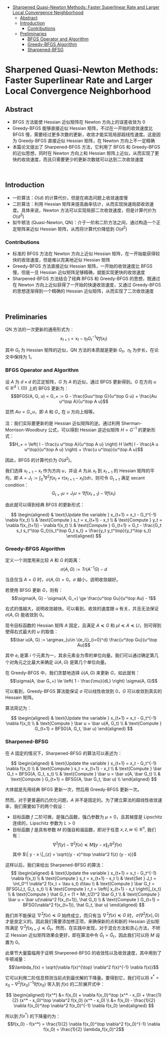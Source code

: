 
- [Sharpened Quasi-Newton Methods: Faster Superlinear Rate and Larger Local Convergence Neighborhood](#sharpened-quasi-newton-methods-faster-superlinear-rate-and-larger-local-convergence-neighborhood)
  - [Abstract](#abstract)
  - [Introduction](#introduction)
    - [Contributions](#contributions)
  - [Preliminaries](#preliminaries)
    - [BFGS Operator and Algorithm](#bfgs-operator-and-algorithm)
    - [Greedy-BFGS Algorithm](#greedy-bfgs-algorithm)
    - [Sharpened-BFSG](#sharpened-bfsg)




# Sharpened Quasi-Newton Methods: Faster Superlinear Rate and Larger Local Convergence Neighborhood
## Abstract
- BFGS 方法能使 Hessian 近似矩阵在 Newton 方向上的误差收敛为 0
- Greedy-BFGS 能够直接近似 Hessian 矩阵，不过在一开始的收敛速度比 BFGS 慢，需要经过更多次数的更新，收敛才能实现局部超线性速度。这是因为 Greedy-BFGS 直接近似 Hessian 矩阵，在 Newton 方向上不一定精确
- 本篇论文提出了 Sharpened-BFGS 方法，它利用了 BFGS 和 Greedy-BFGS 的近似思想，同时在 Newton 方向上和 Hessian 矩阵上近似，从而实现了更快的收敛速度，而且只需要更少的更新次数就可以达到二次收敛速度





<br>

## Introduction
- 一阶算法：$O(d)$ 的计算代价，但是在病态问题上收敛速度慢
- 二阶算法：利用 Hessian 矩阵来提高曲率估计，从而实现快速局部收敛速度。具体来说，Newton 方法可以实现局部二次收敛速度，但是计算代价为 $O(d^3)$
- 拟牛顿法 (Quasi-Newton, QN)：介于一阶和二阶方法之间，通过构造一个正定矩阵来近似 Hessian 矩阵，从而将计算代价降低到 $O(d^2)$

### Contributions
- 标准的 BFGS 方法在 Newton 方向上近似 Hessian 矩阵，在一开始能获得较快的收敛速度，但是难以完美地近似 Hessian 矩阵
- Greedy-BFGS 方法直接近似 Hessian 矩阵，一开始的收敛速度比 BFGS 慢，但是一旦 Hessian 近似矩阵足够精确，就能实现更快的收敛速度
- Sharpened-BFGS 方法结合了经典 BFGS 和 Greedy-BFGS 的思想，既通过在 Newton 方向上近似获得了一开始的快速收敛速度，又通过 Greedy-BFGS 的思想逐渐得到一个精确的 Hessian 近似矩阵，从而实现了二次收敛速度





<br>

## Preliminaries
QN 方法的一次更新的通用形式为： $$x_{t+1} = x_t - \eta_t G_t^{-1} \nabla f(x_t)$$

其中 $G_t$ 为 Hessian 矩阵的近似，QN 方法的本质就是更新 $G_t$。$\eta_t$ 为步长，在论文中保持为 1。

### BFGS Operator and Algorithm
设 $A$ 为 $d\times d$ 的正定矩阵，$G$ 为 $A$ 的近似，通过 BFGS 更新得到。$G$ 在方向 $u\in \mathbb{R}^d\backslash\{0\}$ 上的 BFGS 更新为：$$BFGS(A, G, u) = G_+ := G - \frac{Guu^\top G}{u^\top G u} + \frac{Au u^\top A}{u^\top A u}$$

显然 $Au = G_+u$，即 $A$ 和 $G_+$ 在 $u$ 方向上相等。

注：我们实际要更新的是 Hessian 近似矩阵的逆。通过利用 Sherman-Morrison-Woodbury 公式，可以得到 Hessian 逆近似矩阵 $H = G^{−1}$ 的更新形式：$$H_+ = \left( I - \frac{u u^\top A}{u^\top A u} \right) H \left( I - \frac{A u u^\top}{u^\top A u} \right) + \frac{u u^\top}{u^\top A u}$$

因此，BFGS 的计算代价为 $O(d^2)$。

我们选择 $x_{t+1} - x_t$ 作为方向 $u$，并设 $A$ 为从 $x_t$ 到 $x_{t+1}$ 的 Hessian 矩阵的平均，即 $A = J_t := \int_0^1 \nabla^2 f(x_t + \tau(x_{t+1} - x_t)) d\tau$，则可令 $G_{t+1}$ 满足 secant condition： $$G_{t+1}u = J_tu = \nabla f(x_{t+1}) - \nabla f(x_t)$$

由此就可以得到经典 BFGS 的更新形式：

$$
\begin{aligned}
  & \text{Update the variable } x_{t+1} = x_t - G_t^{-1} \nabla f(x_t) \\
  & \text{Compute } s_t = x_{t+1} - x_t \\
  & \text{Compute } y_t = \nabla f(x_{t+1}) - \nabla f(x_t) \\
  & \text{Compute } G_{t+1} = G_t - \frac{G_t s_t s_t^\top G_t}{s_t^\top G_t s_t} + \frac{y_t y_t^\top}{y_t^\top s_t}
\end{aligned}
$$

### Greedy-BFGS Algorithm
定义一个测度用来比较 $A$ 和 $G$ 的距离：$$\sigma(A, G) := Tr(A^{-1}G) - d$$

当且仅当 $A = G$ 时，$\sigma(A, G) = 0$。$\sigma$ 越小，说明收敛越好。

若使用 BFSG 更新 $G$，则有：$$\sigma(A, G) - \sigma(A, G_+) \ge \frac{u^\top Gu}{u^\top Au} - 1$$

右式的值越大，说明收敛越快。可以看到，收敛的速度跟 $u$ 有关，并且无法保证 $\sigma(A, G)$ 能收敛到 0。

现令目标函数的 Hessian 矩阵 $A$ 固定，且满足 $A \preceq G$ 和 $\mu I \preceq A \preceq LI$，则可得到使得右式最大的 $u$ 的取值：$$\bar u(A, G) := \argmax_{u\in \{e_i\}_{i=0}^d} \frac{u^\top Gu}{u^\top Au}$$

其中 $e_i$ 是第 $i$ 个元素为一，其余元素全为零的单位向量。我们可以通过确定第几个对角元之比最大来确定 $\bar{u}(A, G)$ 是第几个单位向量。

在 Greedy-BFGS 中，我们贪婪地选择 $\bar u(A, G)$ 来更新 $G$，如此就有：$$\sigma(A, \bar G_+) \le \left( 1 - \frac{\mu}{dL} \right) \sigma(A, G)$$

可以看到，Greedy-BFGS 算法能保证 $\sigma$ 可以线性收敛到 0，$G$ 可以收敛到真实的 Hessain 矩阵。

算法简记为：

$$
\begin{aligned}
  & \text{Update the variable } x_{t+1} = x_t - G_t^{-1} \nabla f(x_t) \\
  & \text{Compute } \bar u = \bar u(A, G_t) \\
  & \text{Compute } G_{t+1} = BFSG(A, G_t, \bar u)
\end{aligned}
$$

### Sharpened-BFSG
在 $A$ 固定的情况下，Sharpened-BFSG 的算法可以表述为：

$$
\begin{aligned}
  & \text{Update the variable } x_{t+1} = x_t - G_t^{-1} \nabla f(x_t) \\
  & \text{Compute } s_t = x_{t+1} - x_t \\
  & \text{Compute } \bar G_t = BFSG(A, G_t, s_t) \\
  & \text{Compute } \bar u = \bar u(A, \bar G_t) \\
  & \text{Compute } G_{t+1} = BFSG(A, \bar G_t, \bar u) \\
\end{aligned}
$$

大体就是先用经典 BFGS 更新一次，然后用 Greedy-BFGS 更新一次。

然而，对于更普遍的凸优化问题，$A$ 并不是固定的。为了建立算法的超线性收敛速率，我们需要如下的两个假设：
- 目标函数 $f$ 二阶可微，是强凸函数，强凸参数为 $\mu > 0$，且其梯度是 Lipschitz 连续的，Lipschitz 参数为 $L > 0$
- 目标函数 $f$ 是具有参数 $M$ 的强自和谐函数，即对于任意 $x, z, w \in \mathbb{R}^n$, 我们有：$$\nabla^2 f(y) - \nabla^2 f(x) \preceq M\| y - x \|_{z} \nabla^2 f(x)$$ 其中 $\| y - x \|_{z} = \sqrt{(y - x)^\top \nabla^2 f(z) (y - x)}$

这样以后，我们来给出 Sharpened-BFSG 的算法：
$$
\begin{aligned}
  & \text{Update the variable } x_{t+1} = x_t - G_t^{-1} \nabla f(x_t) \\
  & \text{Compute } s_t = x_{t+1} - x_t \\
  & \text{Set } J_t = \int_0^1 \nabla^2 f(x_t + \tau s_t) d\tau \\
  & \text{Compute } \bar G_t = BFSG(J_t, G_t, s_t) \\
  & \text{Compute } r_t = \left\| x_{t+1} - x_t \right\|_{x_t} \\
  & \text{Compute } \hat G_t = (1 + Mr_t/2)^2 \bar G_t \\
  & \text{Compute } \bar u = \bar u(\nabla^2 f(x_{t+1}), \hat G_t) \\
  & \text{Compute } G_{t+1} = BFSG(\nabla^2 f(x_{t+1}), \hat G_t, \bar u) 
\end{aligned}
$$

我们并不能保证 $\nabla^2 f(x) \preceq G$ 始终成立，而只有当 $\nabla^2 f(x) \preceq G$ 时，$\sigma(\nabla^2 f(x), G)$ 才是良定义的。因此我们需要添加修正项，来确保新的点和新的 Hessian 近似矩阵满足 $\nabla^2 f(x_{t+1}) \preceq \bar{G}_t$。然而，在实践中发现，对于混合方法和贪心方法，不矫正 Hessian 近似矩阵效果会更好，即在算法中令 $\hat{G}_t = \bar{G}_t$，因此我们可以将 $M$ 设置为 0。

此章节大量篇幅用于证明 Sharpened-BFSG 的收敛性以及收敛速度，其中用到了牛顿减量： $$\lambda_f(x) = \sqrt{\nabla f(x)^{\top} \nabla^2 f(x)^{-1} \nabla f(x)}$$

它可以利用二阶信息预测当前点到最优解的下降量。要得到它，我们可以将 $x^* = x_0 - \nabla^2 f(x_0)^{-1} \nabla f(x_0)$ 带入到 $f(x)$ 的二阶展开式中：

$$
\begin{aligned}
  f(x^*) &= f(x_0) + \nabla f(x_0)^\top (x^* - x_0) + \frac{1}{2} (x^* - x_0)^\top \nabla^2 f(x_0) (x^* - x_0) \\
  &= f(x_0) - \frac{1}{2} \nabla f(x_0)^\top \nabla^2 f(x_0)^{-1} \nabla f(x_0)
\end{aligned}
$$

所以到 $f(x^*)$ 的下降量约为： $$f(x_0) - f(x^*) = \frac{1}{2} \nabla f(x_0)^\top \nabla^2 f(x_0)^{-1} \nabla f(x_0) = \frac{1}{2} \lambda_f(x_0)^2$$
